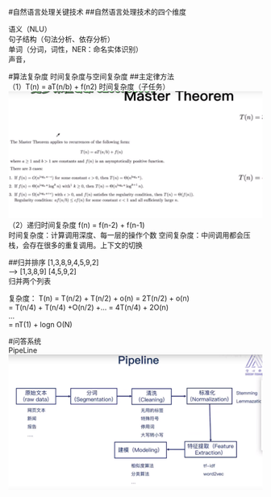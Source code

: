 #自然语言处理关键技术
##自然语言处理技术的四个维度

语义（NLU）  
句子结构（句法分析、依存分析）  
单词（分词，词性，NER：命名实体识别）   
声音，  

#算法复杂度
时间复杂度与空间复杂度
##主定律方法  
（1）T(n) = aT(n/b) + f(n2) 时间复杂度（子任务）  
![master](./image/masterTheorem.bmp)  
（2）递归时间复杂度 f(n) = f(n-2) + f(n-1)  
    时间复杂度：计算调用深度、每一层的操作个数
    空间复杂度：中间调用都会压栈，会存在很多的重复调用。上下文的切换
    


##归并排序
[1,3,8,9,4,5,9,2]  
--> [1,3,8,9] [4,5,9,2]  
归并两个列表

复杂度： T(n) = T(n/2) + T(n/2) + o(n) = 2T(n/2) + o(n)  
             = T(n/4) + T(n/4) +O(n/2) +... =  4T(n/4) + 2O(n)  
             ...  
             = nT(1) + logn O(N)
             
        
#问答系统  
PipeLine  
![pipeline](./image/Pipeline.bmp)

